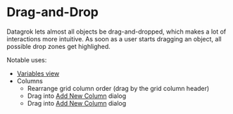 <!-- TITLE: Drag-and-Drop -->
<!-- SUBTITLE: -->

# Drag-and-Drop

Datagrok lets almost all objects be drag-and-dropped, which makes a lot of interactions more intuitive.
As soon as a user starts dragging an object, all possible drop zones get highlighed.

Notable uses:

* [Variables view](../views/variables-view.md)
* Columns 
  * Rearrange grid column order (drag by the grid column header)
  * Drag into [Add New Column](../dialogs/add-new-column.md) dialog
  * Drag into [Add New Column](../dialogs/add-new-column.md) dialog
